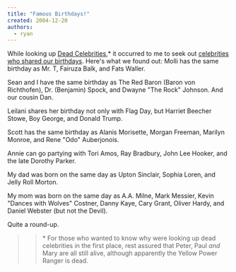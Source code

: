 ```yaml
---
title: "Famous Birthdays!"
created: 2004-12-20
authors:
  - ryan
---
```


While looking up [Dead Celebrities](http://dpsinfo.com/dps/),\* it occurred to me to seek out [celebrities who shared our birthdays](http://www.famousbirthdays.com). Here's what we found out: Molli has the same birthday as Mr. T, Fairuza Balk, and Fats Waller.

Sean and I have the same birthday as The Red Baron (Baron von Richthofen), Dr. (Benjamin) Spock, and Dwayne "The Rock" Johnson. And our cousin Dan.

Leilani shares her birthday not only with Flag Day, but Harriet Beecher Stowe, Boy George, and Donald Trump.

Scott has the same birthday as Alanis Morisette, Morgan Freeman, Marilyn Monroe, and Rene "Odo" Auberjonois.

Annie can go partying with Tori Amos, Ray Bradbury, John Lee Hooker, and the late Dorothy Parker.

My dad was born on the same day as Upton Sinclair, Sophia Loren, and Jelly Roll Morton.

My mom was born on the same day as A.A. Milne, Mark Messier, Kevin "Dances with Wolves" Costner, Danny Kaye, Cary Grant, Oliver Hardy, and Daniel Webster (but not the Devil).

Quite a round-up.

> > \* For those who wanted to know why were looking up dead celebrities in the first place, rest assured that Peter, Paul _and_ Mary are all still alive, although apparently the Yellow Power Ranger is dead.
